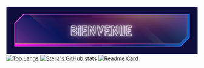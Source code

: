 <!---
stellaric/stellaric is a ✨ special ✨ repository because its `README.md` (this file) appears on your GitHub profile.
You can click the Preview link to take a look at your changes.
--->
![banner](https://github.com/stellaric/stellaric/blob/main/banner.png)
[![Top Langs](https://github-readme-stats.vercel.app/api/top-langs/?username=stellaric&layout=compact&theme=outrun&hide_border=enabled)](https://github.com/anuraghazra/github-readme-stats)
[![Stella's GitHub stats](https://github-readme-stats.vercel.app/api?username=stellaric&hide=contribs,prs&count_private=true&show_icons=true&theme=jolly&hide_border=enabled)](https://github.com/anuraghazra/github-readme-stats)
[![Readme Card](https://github-readme-stats.vercel.app/api/pin/?username=stellaric&repo=github-readme-stats&theme=jolly)](https://github.com/anuraghazra/github-readme-stats)
